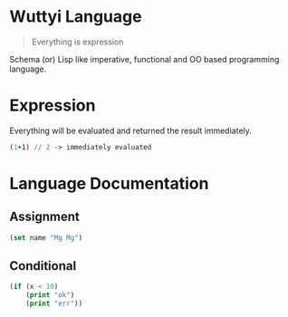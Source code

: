 # Wuttyi Language

> Everything is expression

Schema (or) Lisp like imperative, functional and OO based programming language.

# Expression

Everything will be evaluated and returned the result immediately.

```lisp
(1+1) // 2 -> immediately evaluated
```

# Language Documentation

## Assignment

```lisp
(set name "Mg Mg")
```

## Conditional

```lisp
(if (x < 10) 
    (print "ok")
    (print "err"))
```
